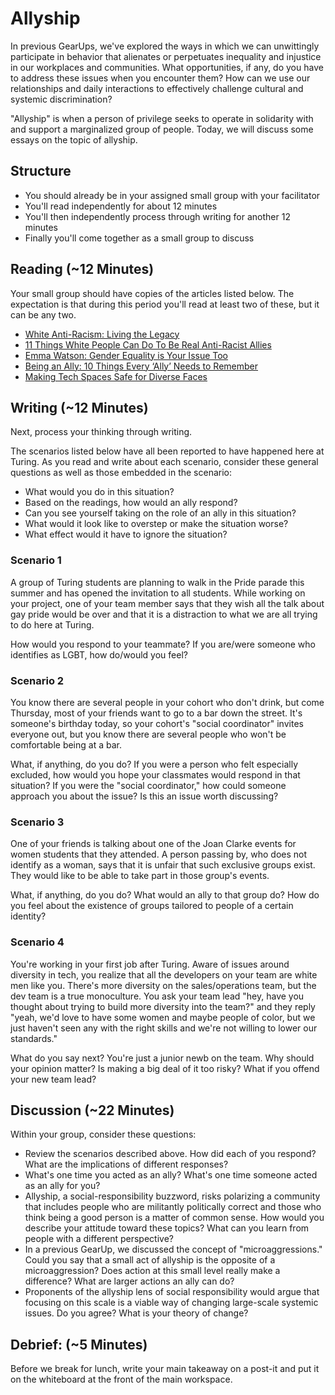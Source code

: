 # Allyship

In previous GearUps, we've explored the ways in which we can unwittingly participate in behavior that alienates or perpetuates inequality and injustice in our workplaces and communities. What opportunities, if any, do you have to address these issues when you encounter them? How can we use our relationships and daily interactions to effectively challenge cultural and systemic discrimination?

"Allyship" is when a person of privilege seeks to operate in solidarity with and support a marginalized group of people. Today, we will discuss some essays on the topic of allyship.

## Structure

* You should already be in your assigned small group with your facilitator
* You'll read independently for about 12 minutes
* You'll then independently process through writing for another 12 minutes
* Finally you'll come together as a small group to discuss

## Reading (~12 Minutes)

Your small group should have copies of the articles listed below. The expectation is that
during this period you'll read at least two of these, but it can be any two.

* [White Anti-Racism: Living the Legacy](http://www.tolerance.org/supplement/white-anti-racism-living-legacy)  
* [11 Things White People Can Do To Be Real Anti-Racist Allies](http://www.alternet.org/news-amp-politics/11-things-white-people-can-do-be-real-anti-racist-allies)  
* [Emma Watson: Gender Equality is Your Issue Too](http://www.unwomen.org/en/news/stories/2014/9/emma-watson-gender-equality-is-your-issue-too)  
* [Being an Ally: 10 Things Every ‘Ally’ Needs to Remember](http://everydayfeminism.com/2013/11/things-allies-need-to-know/)  
* [Making Tech Spaces Safe for Diverse Faces](https://modelviewculture.com/pieces/making-tech-spaces-safe-for-diverse-faces)

## Writing (~12 Minutes)

Next, process your thinking through writing.

The scenarios listed below have all been reported to have happened here at Turing. As you read and write about each scenario, consider these general questions as well as those embedded in the scenario:

* What would you do in this situation?
* Based on the readings, how would an ally respond?
* Can you see yourself taking on the role of an ally in this situation?
* What would it look like to overstep or make the situation worse?
* What effect would it have to ignore the situation?

### Scenario 1

A group of Turing students are planning to walk in the Pride parade this summer and has opened the invitation to all students.  While working on your project, one of your team member says that they wish all the talk about gay pride would be over and that it is a distraction to what we are all trying to do here at Turing.  

How would you respond to your teammate?  If you are/were someone who identifies as LGBT, how do/would you feel? 

### Scenario 2

You know there are several people in your cohort who don't drink, but come Thursday, most of your friends want to go to a bar down the street. It's someone's birthday today, so your cohort's "social coordinator" invites everyone out, but you know there are several people who won't be comfortable being at a bar.

What, if anything, do you do?  If you were a person who felt especially excluded, how would you hope your classmates would respond in that situation? If you were the "social coordinator," how could someone approach you about the issue? Is this an issue worth discussing?  

### Scenario 3

One of your friends is talking about one of the Joan Clarke events for women students that they attended. A person passing by, who does not identify as a woman, says that it is unfair that such exclusive groups exist. They would like to be able to take part in those group's events.

What, if anything, do you do? What would an ally to that group do? How do you feel about the existence of groups tailored to people of a certain identity?

### Scenario 4

You're working in your first job after Turing. Aware of issues around diversity in tech, you realize that all the developers on your team are white men like you. There's more diversity on the sales/operations team, but the dev team is a true monoculture. You ask your team lead "hey, have you thought about trying to build more diversity into the team?" and they reply "yeah, we'd love to have some women and maybe people of color, but we just haven't seen any with the right skills and we're not willing to lower our standards."

What do you say next? You're just a junior newb on the team. Why should your opinion matter? Is making a big deal of it too risky? What if you offend your new team lead?

## Discussion (~22 Minutes)

Within your group, consider these questions:

* Review the scenarios described above. How did each of you respond? What are the implications of different responses?
* What's one time you acted as an ally? What's one time someone acted as an ally for you?
* Allyship, a social-responsibility buzzword, risks polarizing a community that includes people who are militantly politically correct and those who think being a good person is a matter of common sense. How would you describe your attitude toward these topics? What can you learn from people with a different perspective?
* In a previous GearUp, we discussed the concept of "microaggressions." Could you say that a small act of allyship is the opposite of a microaggression? Does action at this small level really make a difference? What are larger actions an ally can do?
* Proponents of the allyship lens of social responsibility would argue that focusing on this scale is a viable way of changing large-scale systemic issues. Do you agree? What is your theory of change?

## Debrief: (~5 Minutes)

Before we break for lunch, write your main takeaway on a post-it and put it on the whiteboard at the front of the main workspace.
